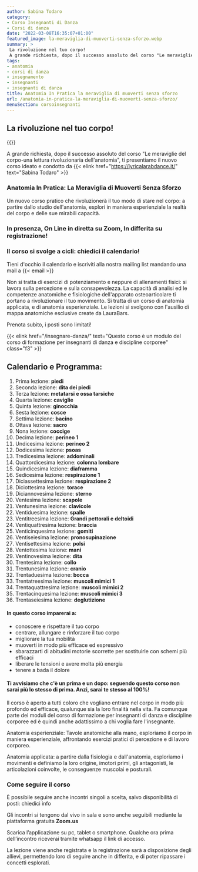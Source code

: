 ```yaml
---
author: Sabina Todaro
category:
- Corso Insegnanti di Danza
- Corsi di danza
date: "2022-03-08T16:35:07+01:00"
featured_image: la-meraviglia-di-muoverti-senza-sforzo.webp
summary: >
 La rivoluzione nel tuo corpo!
 A grande richiesta, dopo il successo assoluto del corso "Le meraviglie del corpo-una lettura rivoluzionaria dell'anatomia"...
tags:
- anatomia
- corsi di danza
- insegnamento
- insegnanti
- insegnanti di danza
title: Anatomia In Pratica la meraviglia di muoverti senza sforzo
url: /anatomia-in-pratica-la-meraviglia-di-muoverti-senza-sforzo/
menuSection: corsoinsegnanti
---
```

## La rivoluzione nel tuo corpo!

<div class="mw6 fl-ns pv2-ns">
{{<figureh src="la-meraviglia-di-muoverti-senza-sforzo.webp"
alt="Corso di Anatomia in Pratica"
caption="Corso di Anatomia in Pratica" >}}
</div>

A grande richiesta, dopo il successo assoluto del corso "Le meraviglie del corpo-una lettura rivoluzionaria dell'anatomia", ti presentiamo il nuovo corso ideato e condotto da {{< elink href="https://lyricalarabdance.it/"  text="Sabina Todaro" >}}

### Anatomia In Pratica: La Meraviglia di Muoverti Senza Sforzo

Un nuovo corso pratico che rivoluzionerà il tuo modo di stare nel corpo: a partire dallo studio dell'anatomia, esplori in maniera esperienziale la realtà del corpo e delle sue mirabili capacità.

### In presenza, On Line in diretta su Zoom, In differita su registrazione!

### Il corso si svolge a cicli: chiedici il calendario!

Tieni d'occhio il calendario e iscriviti alla nostra mailing list mandando una mail a {{< email >}}

Non si tratta di esercizi di potenziamento e neppure di allenamenti fisici: si lavora sulla percezione e sulla consapevolezza. La capacità di analisi ed le competenze anatomiche e fisiologiche dell'apparato osteoarticolare ti portano a rivoluzionare il tuo movimento.
Si tratta di un corso di anatomia applicata, e di anatomia esperienziale.
Le lezioni si svolgono con l'ausilio di mappa anatomiche esclusive create da LauraBars.

Prenota subito, i posti sono limitati!

{{< elink href="/insegnare-danza/" text="Questo corso è un modulo del corso di formazione per insegnanti di danza e discipline corporee" class="f3" >}}

## Calendario e Programma:

1. Prima lezione: **piedi**
1. Seconda lezione: **dita dei piedi**
1. Terza lezione: **metatarsi e ossa tarsiche**
1. Quarta lezione: **caviglie**
1. Quinta lezione: **ginocchia**
1. Sesta lezione: **cosce**
1. Settima lezione: **bacino**
1. Ottava lezione: **sacro**
1. Nona lezione: **coccige**
1. Decima lezione: **perineo 1**
1. Undicesima lezione: **perineo 2**
1. Dodicesima lezione: **psoas**
1. Tredicesima lezione: **addominali**
1. Quattordicesima lezione: **colonna lombare**
1. Quindicesima lezione: **diaframma**
1. Sedicesima lezione: **respirazione 1**
1. Diciassettesima lezione: **respirazione 2**
1. Diciottesima lezione: **torace**
1. Diciannovesima lezione: **sterno**
1. Ventesima lezione: **scapole**
1. Ventunesima lezione: **clavicole**
1. Ventiduesima lezione: **spalle**
1. Ventitreesima lezione: **Grandi pettorali e deltoidi**
1. Ventiquattresima lezione: **braccia**
1. Venticinquesima lezione: **gomiti**
1. Ventiseiesima lezione: **pronosupinazione**
1. Ventisettesima lezione: **polsi**
1. Ventottesima lezione: **mani**
1. Ventinovesima lezione: **dita**
1. Trentesima lezione: **collo**
1. Trentunesima lezione: **cranio**
1. Trentaduesima lezione: **bocca**
1. Trentatreesima lezione: **muscoli mimici 1**
1. Trentaquattresima lezione: **muscoli mimici 2**
1. Trentacinquesima lezione: **muscoli mimici 3**
1. Trentaseiesima lezione: **deglutizione**

  #### In questo corso imparerai a:

* conoscere e rispettare il tuo corpo
* centrare, allungare e rinforzare il tuo corpo
* migliorare la tua mobilità
* muoverti in modo più efficace ed espressivo
* sbarazzarti di abitudini motorie scorrette per sostituirle con schemi più efficaci
* liberare le tensioni e avere molta più energia
* tenere a bada il dolore

#### Ti avvisiamo che c'è un prima e un dopo: seguendo questo corso non sarai più lo stesso di prima. Anzi, sarai te stesso al 100%!

Il corso è aperto a tutti coloro che vogliano entrare nel corpo in modo più profondo ed efficace, qualunque sia la loro finalità nella vita. Fa comunque parte dei moduli del corso di formazione per insegnanti di danza e discipline corporee ed è quindi anche adattissimo a chi voglia fare l'insegnante.

Anatomia esperienziale: Tavole anatomiche alla mano, esploriamo il corpo in maniera esperienziale, affrontando esercizi pratici di percezione e di lavoro corporeo.

Anatomia applicata: a partire dalla fisiologia e dall'anatomia, esploriamo i movimenti e definiamo la loro origine, imotori primi, gli antagonisti, le articolazioni coinvolte, le conseguenze muscolai e posturali.

### Come seguire il corso

È possibile seguire anche incontri singoli a scelta, salvo disponibilità di posti: chiedici info

Gli incontri si tengono dal vivo in sala e sono anche seguibili mediante la piattaforma gratuita **Zoom.us**

Scarica l’applicazione su pc, tablet o smartphone. Qualche ora prima dell’incontro riceverai tramite whatsapp il link di accesso.

La lezione viene anche registrata e la registrazione sarà a disposizione degli allievi, permettendo loro di seguire anche in differita, e di poter ripassare i concetti esplorati.
